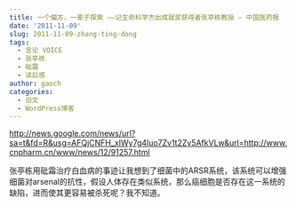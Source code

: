 ```yaml
---
title: 一个偏方，一辈子探索 ——记生命科学杰出成就奖获得者张亭栋教授 – 中国医药报
date: '2011-11-09'
slug: 2011-11-09-zhang-ting-dong
tags:
  - 言论 VOICE
  - 张亭栋
  - 砒霜
  - 读后感
author: gaoch
categories:
  - 旧文
  - WordPress博客
---
```



<http://news.google.com/news/url?sa=t&fd=R&usg=AFQjCNFH_xIWy7g4luo7Zv1t2Zy5AfkVLw&url=http://www.cnpharm.cn/www/news/12/91257.html>

张亭栋用砒霜治疗白血病的事迹让我想到了细菌中的ARSR系统，该系统可以增强细菌对arsenal的抗性，假设人体存在类似系统，那么癌细胞是否存在这一系统的缺陷，进而使其更容易被杀死呢？我不知道。

